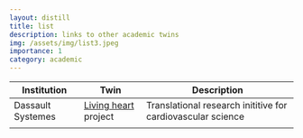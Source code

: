 ```yaml
---
layout: distill
title: list
description: links to other academic twins
img: /assets/img/list3.jpeg
importance: 1
category: academic
---
```


| Institution          | Twin | Description |
|------------------|------|-------------|
| Dassault Systemes | [Living heart](https://3dexperiencelab.3ds.com/en/projects/life/living-heart/) project | Translational research inititive for cardiovascular science        | 
|                  |      |             | 